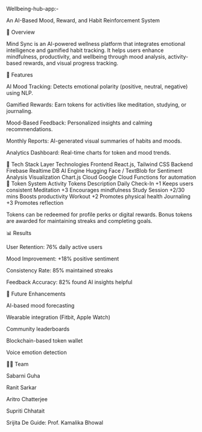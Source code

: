 Wellbeing-hub-app:-

An AI-Based Mood, Reward, and Habit Reinforcement System

📘 Overview

Mind Sync is an AI-powered wellness platform that integrates emotional intelligence and gamified habit tracking. It helps users enhance mindfulness, productivity, and wellbeing through mood analysis, activity-based rewards, and visual progress tracking.

🚀 Features

AI Mood Tracking: Detects emotional polarity (positive, neutral, negative) using NLP.

Gamified Rewards: Earn tokens for activities like meditation, studying, or journaling.

Mood-Based Feedback: Personalized insights and calming recommendations.

Monthly Reports: AI-generated visual summaries of habits and moods.

Analytics Dashboard: Real-time charts for token and mood trends.

🧩 Tech Stack
Layer	Technologies
Frontend	React.js, Tailwind CSS
Backend	Firebase Realtime DB
AI Engine	Hugging Face / TextBlob for Sentiment Analysis
Visualization	Chart.js
Cloud	Google Cloud Functions for automation
🏅 Token System
Activity	Tokens	Description
Daily Check-In	+1	Keeps users consistent
Meditation	+3	Encourages mindfulness
Study Session	+2/30 mins	Boosts productivity
Workout	+2	Promotes physical health
Journaling	+3	Promotes reflection

Tokens can be redeemed for profile perks or digital rewards.
Bonus tokens are awarded for maintaining streaks and completing goals.

📊 Results

User Retention: 76% daily active users

Mood Improvement: +18% positive sentiment

Consistency Rate: 85% maintained streaks

Feedback Accuracy: 82% found AI insights helpful

🧠 Future Enhancements

AI-based mood forecasting

Wearable integration (Fitbit, Apple Watch)

Community leaderboards

Blockchain-based token wallet

Voice emotion detection

👩‍💻 Team

Sabarni Guha

Ranit Sarkar

Aritro Chatterjee

Supriti Chhatait

Srijita De
Guide: Prof. Kamalika Bhowal
